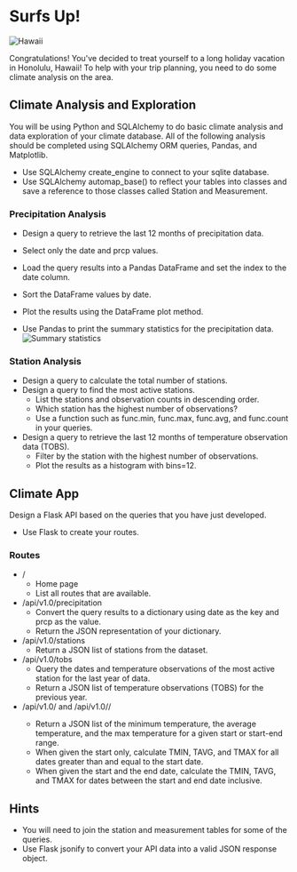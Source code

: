 # Surfs Up!
![Hawaii](https://user-images.githubusercontent.com/60836219/99481944-1ac0f180-2910-11eb-9583-74c913129f4c.jpg)

Congratulations! You've decided to treat yourself to a long holiday vacation in Honolulu, Hawaii! To help with your trip planning, you need to do some climate analysis on the area. 

## Climate Analysis and Exploration
You will be using Python and SQLAlchemy to do basic climate analysis and data exploration of your climate database. All of the following analysis should be completed using SQLAlchemy ORM queries, Pandas, and Matplotlib.

* Use SQLAlchemy create_engine to connect to your sqlite database.
* Use SQLAlchemy automap_base() to reflect your tables into classes and save a reference to those classes called Station and Measurement.

### Precipitation Analysis
* Design a query to retrieve the last 12 months of precipitation data.
* Select only the date and prcp values.
* Load the query results into a Pandas DataFrame and set the index to the date column.
* Sort the DataFrame values by date.
* Plot the results using the DataFrame plot method.

* Use Pandas to print the summary statistics for the precipitation data.
![Summary statistics](https://user-images.githubusercontent.com/60836219/99484201-bc4a4200-2914-11eb-8599-5cc5f8bae646.PNG)

### Station Analysis
- Design a query to calculate the total number of stations.
- Design a query to find the most active stations.
  - List the stations and observation counts in descending order.
  - Which station has the highest number of observations?
  - Use a function such as func.min, func.max, func.avg, and func.count in your queries.
- Design a query to retrieve the last 12 months of temperature observation data (TOBS).
  - Filter by the station with the highest number of observations.
  - Plot the results as a histogram with bins=12.

## Climate App
Design a Flask API based on the queries that you have just developed.
* Use Flask to create your routes.

### Routes
- /
  - Home page
  - List all routes that are available.
- /api/v1.0/precipitation
  - Convert the query results to a dictionary using date as the key and prcp as the value.
  - Return the JSON representation of your dictionary.
- /api/v1.0/stations
  - Return a JSON list of stations from the dataset.
- /api/v1.0/tobs
  - Query the dates and temperature observations of the most active station for the last year of data.
  - Return a JSON list of temperature observations (TOBS) for the previous year.
- /api/v1.0/<start> and /api/v1.0/<start>/<end>
  - Return a JSON list of the minimum temperature, the average temperature, and the max temperature for a given start or start-end range.
  - When given the start only, calculate TMIN, TAVG, and TMAX for all dates greater than and equal to the start date.
  - When given the start and the end date, calculate the TMIN, TAVG, and TMAX for dates between the start and end date inclusive.
 
## Hints
* You will need to join the station and measurement tables for some of the queries.
* Use Flask jsonify to convert your API data into a valid JSON response object.


